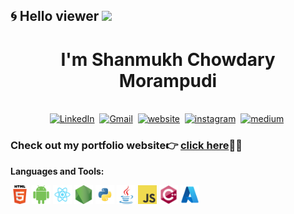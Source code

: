 ## 🌀 Hello viewer <img src="https://raw.githubusercontent.com/iampavangandhi/iampavangandhi/master/gifs/Hi.gif" width="30px">
<h1 align="center">I'm Shanmukh Chowdary Morampudi</h1>
<!-- <p align="center">
    <img align="center" alt="visitors" src="https://gpvc.arturio.dev/shanmukhchowdary147" />
</p> -->
<p align="center">
<br>
<a href="https://www.linkedin.com/in/shanmukhchowdary147/" target="_blank"><img src="https://img.shields.io/badge/linkedin-%230077B5.svg?&style=for-the-badge&logo=linkedin&logoColor=white" alt="LinkedIn" /></a>&nbsp;
<a href="mailto:shanmukhchowdary147@gmail.com" target="_blank"><img src="https://img.shields.io/badge/gmail-%23D14836.svg?&style=for-the-badge&logo=gmail&logoColor=white" alt="Gmail"/></a>&nbsp;
<a href="https://shanmukhchowdary147.github.io/" target="_blank"><img src="https://img.shields.io/badge/Website-0038FE?style=for-the-badge&logo=globe&logoColor=white" alt="website"/></a>&nbsp;
<a href="https://www.instagram.com/___shannu.___/"" target="_blank"><img src="https://img.shields.io/badge/Instagram-E4405F?style=for-the-badge&logo=instagram&logoColor=white" alt="instagram"/></a>&nbsp;
<a href="https://shanmukhchowdary147.medium.com/" target="_blank"><img src="https://img.shields.io/badge/Medium-F0F0F0?style=for-the-badge&logo=medium&logoColor=black" alt="medium"/></a>&nbsp;
<br>

### Check out my portfolio website👉 [click here](https://shanmukhchowdary147.github.io/)👨‍💻

**Languages and Tools:**  

<a><img height="30" src="https://raw.githubusercontent.com/github/explore/80688e429a7d4ef2fca1e82350fe8e3517d3494d/topics/html/html.png">
<img height="30" src="https://raw.githubusercontent.com/github/explore/80688e429a7d4ef2fca1e82350fe8e3517d3494d/topics/android/android.png">
<img height="30" src="https://raw.githubusercontent.com/github/explore/80688e429a7d4ef2fca1e82350fe8e3517d3494d/topics/react/react.png">
<img height="30" src="https://raw.githubusercontent.com/github/explore/80688e429a7d4ef2fca1e82350fe8e3517d3494d/topics/nodejs/nodejs.png"> 
<img height="30" src="https://raw.githubusercontent.com/github/explore/5c058a388828bb5fde0bcafd4bc867b5bb3f26f3/topics/python/python.png">
<img height="30" src="https://raw.githubusercontent.com/devicons/devicon/master/icons/java/java-original.svg">
<img height="30" src="https://raw.githubusercontent.com/github/explore/80688e429a7d4ef2fca1e82350fe8e3517d3494d/topics/javascript/javascript.png">
<img height="30" src="https://raw.githubusercontent.com/devicons/devicon/master/icons/cplusplus/cplusplus-original.svg">
<img height="30" src="https://raw.githubusercontent.com/github/explore/80688e429a7d4ef2fca1e82350fe8e3517d3494d/topics/azure/azure.png">
</a>
                                                                                                                                               
<!--
**shanmukhchowdary147/shanmukhchowdary147** is a ✨ _special_ ✨ repository because its `README.md` (this file) appears on your GitHub profile.

Here are some ideas to get you started:

- 🔭 I’m currently working on ...
- 🌱 I’m currently learning ...
- 👯 I’m looking to collaborate on ...
- 🤔 I’m looking for help with ...
- 💬 Ask me about ...
- 📫 How to reach me: ...
- 😄 Pronouns: ...
- ⚡ Fun fact: ...
-->
